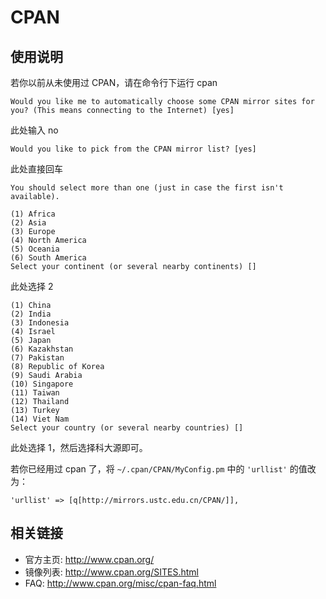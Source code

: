 # CPAN

## 使用说明

若你以前从未使用过 CPAN，请在命令行下运行 cpan

    Would you like me to automatically choose some CPAN mirror sites for you? (This means connecting to the Internet) [yes]

此处输入 no

    Would you like to pick from the CPAN mirror list? [yes]

此处直接回车

    You should select more than one (just in case the first isn't available).

    (1) Africa
    (2) Asia
    (3) Europe
    (4) North America
    (5) Oceania
    (6) South America
    Select your continent (or several nearby continents) []

此处选择 2

    (1) China
    (2) India
    (3) Indonesia
    (4) Israel
    (5) Japan
    (6) Kazakhstan
    (7) Pakistan
    (8) Republic of Korea
    (9) Saudi Arabia
    (10) Singapore
    (11) Taiwan
    (12) Thailand
    (13) Turkey
    (14) Viet Nam
    Select your country (or several nearby countries) []

此处选择 1，然后选择科大源即可。

若你已经用过 cpan 了，将 `~/.cpan/CPAN/MyConfig.pm` 中的 `'urllist'` 的值改为：

    'urllist' => [q[http://mirrors.ustc.edu.cn/CPAN/]],

## 相关链接

-   官方主页: <http://www.cpan.org/>
-   镜像列表: <http://www.cpan.org/SITES.html>
-   FAQ: <http://www.cpan.org/misc/cpan-faq.html>
